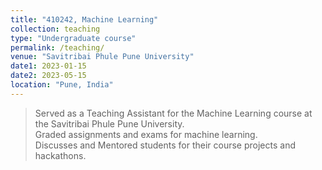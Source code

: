```yaml
---
title: "410242, Machine Learning"
collection: teaching
type: "Undergraduate course"
permalink: /teaching/
venue: "Savitribai Phule Pune University"
date1: 2023-01-15
date2: 2023-05-15
location: "Pune, India"
---
```


>Served as a Teaching Assistant for the Machine Learning course at the Savitribai Phule Pune University.  
>Graded assignments and exams for machine learning.  
>Discusses and Mentored students for their course projects and hackathons. 

